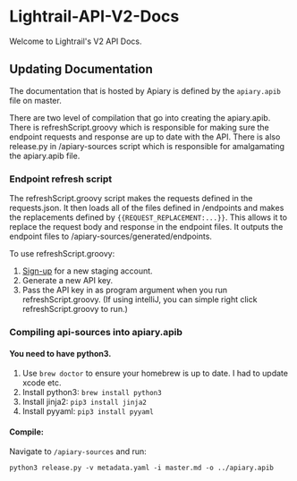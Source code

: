 # Lightrail-API-V2-Docs
Welcome to Lightrail's V2 API Docs.

## Updating Documentation
The documentation that is hosted by Apiary is defined by the `apiary.apib` file on master. 

There are two level of compilation that go into creating the apiary.apib. There is refreshScript.groovy which is responsible for making sure the endpoint requests and response are up to date with the API. There is also release.py in /apiary-sources script which is responsible for amalgamating the apiary.apib file.     

### Endpoint refresh script
The refreshScript.groovy script makes the requests defined in the requests.json. It then loads all of the files defined in /endpoints and makes the replacements defined by `{{REQUEST_REPLACEMENT:...}}`. This allows it to replace the request body and response in the endpoint files. It outputs the endpoint files to /apiary-sources/generated/endpoints. 

To use refreshScript.groovy:
1. [Sign-up](https://www.lightrailstaging.net/app/#/register) for a new staging account.
1. Generate a new API key. 
1. Pass the API key in as program argument when you run refreshScript.groovy. (If using intelliJ, you can simple right click refreshScript.groovy to run.)

### Compiling api-sources into apiary.apib 

#### You need to have python3.
1. Use `brew doctor` to ensure your homebrew is up to date. I had to update xcode etc.
2. Install python3: `brew install python3`
3. Install jinja2: `pip3 install jinja2`
4. Install pyyaml: `pip3 install pyyaml`

#### Compile:
Navigate to `/apiary-sources` and run:
```
python3 release.py -v metadata.yaml -i master.md -o ../apiary.apib
```